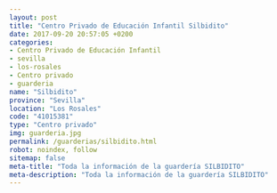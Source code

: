 ```yaml
---
layout: post
title: "Centro Privado de Educación Infantil Silbidito"
date: 2017-09-20 20:57:05 +0200
categories:
- Centro Privado de Educación Infantil
- sevilla
- los-rosales
- Centro privado
- guarderia
name: "Silbidito"
province: "Sevilla"
location: "Los Rosales"
code: "41015381"
type: "Centro privado"
img: guarderia.jpg
permalink: /guarderias/silbidito.html
robot: noindex, follow
sitemap: false
meta-title: "Toda la información de la guardería SILBIDITO"
meta-description: "Toda la información de la guardería SILBIDITO"
---
```


